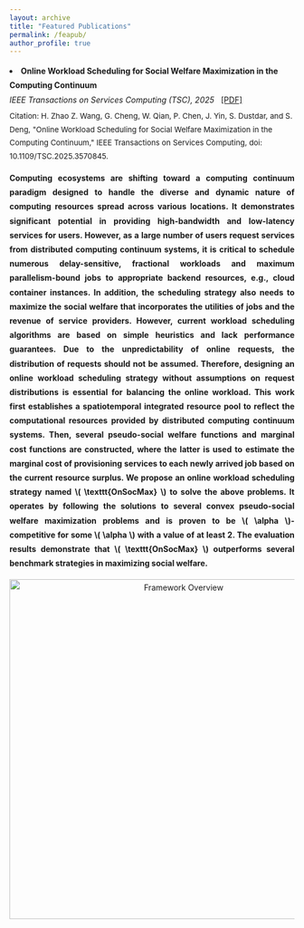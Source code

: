 ```yaml
---
layout: archive
title: "Featured Publications"
permalink: /feapub/
author_profile: true
---
```


<li style="margin-bottom: 2rem; line-height: 1.8;">
  <strong>Online Workload Scheduling for Social Welfare Maximization in the Computing Continuum</strong><br/>
  <em>IEEE Transactions on Services Computing (TSC), 2025</em>
  <a href="https://ZiqiWang0312.github.io/bio/files/TSC.pdf" target="_blank" style="margin-left:8px;">[PDF]</a>
  
  <div style="font-size:0.95em; margin-top:0.3rem;">
    Citation: H. Zhao Z. Wang, G. Cheng, W. Qian, P. Chen, J. Yin, S. Dustdar, and S. Deng, 
    "Online Workload Scheduling for Social Welfare Maximization in the Computing Continuum," 
    IEEE Transactions on Services Computing, doi: 10.1109/TSC.2025.3570845.
  </div>

  <p style="text-align: justify; font-weight: bold; margin-top: 0.8rem; margin-bottom: 1rem;"> 
    Computing ecosystems are shifting toward a computing continuum paradigm designed to handle the diverse 
    and dynamic nature of computing resources spread across various locations. It demonstrates significant 
    potential in providing high-bandwidth and low-latency services for users. However, as a large number of 
    users request services from distributed computing continuum systems, it is critical to schedule numerous 
    delay-sensitive, fractional workloads and maximum parallelism-bound jobs to appropriate backend resources, 
    e.g., cloud container instances. In addition, the scheduling strategy also needs to maximize the social 
    welfare that incorporates the utilities of jobs and the revenue of service providers. However, current 
    workload scheduling algorithms are based on simple heuristics and lack performance guarantees. Due to the 
    unpredictability of online requests, the distribution of requests should not be assumed. Therefore, 
    designing an online workload scheduling strategy without assumptions on request distributions is essential 
    for balancing the online workload. This work first establishes a spatiotemporal integrated resource pool 
    to reflect the computational resources provided by distributed computing continuum systems. Then, several 
    pseudo-social welfare functions and marginal cost functions are constructed, where the latter is used to 
    estimate the marginal cost of provisioning services to each newly arrived job based on the current resource 
    surplus. We propose an online workload scheduling strategy named \( \texttt{OnSocMax} \) to solve the above 
    problems. It operates by following the solutions to several convex pseudo-social welfare maximization 
    problems and is proven to be \( \alpha \)-competitive for some \( \alpha \) with a value of at least 2. 
    The evaluation results demonstrate that \( \texttt{OnSocMax} \) outperforms several benchmark strategies in 
    maximizing social welfare.
    <div style="text-align:center; margin-top: 0.5rem;">
        <img src="https://ZiqiWang0312.github.io/bio/files/OnSocMax_framework.svg" alt="Framework Overview" width="600" style="margin:0;"/>
    </div>
  </p>


</li>
